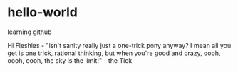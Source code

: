 # hello-world
learning github

Hi Fleshies - 
"isn't sanity really just a one-trick pony anyway? I mean all you get is one trick, rational thinking, but when you're good and crazy, oooh, oooh, oooh, the sky is the limit!" - the Tick
